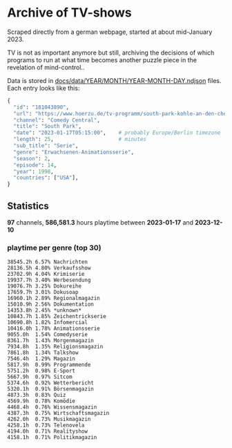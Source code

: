 # Archive of TV-shows

Scraped directly from a german webpage, started at about mid-January 2023.

TV is not as important anymore but still, archiving the decisions of which programs to run at what time
becomes another puzzle piece in the revelation of mind-control.. 

Data is stored in [docs/data/YEAR/MONTH/YEAR-MONTH-DAY.ndjson](docs/data/) files. 
Each entry looks like this:

```python
{
  "id": "181043890", 
  "url": "https://www.hoerzu.de/tv-programm/south-park-kohle-an-den-chefkoch/bid_181043890/", 
  "channel": "Comedy Central", 
  "title": "South Park", 
  "date": "2023-01-17T05:15:00",    # probably Europe/Berlin timezone 
  "length": 25,                     # minutes 
  "sub_title": "Serie", 
  "genre": "Erwachsenen-Animationsserie", 
  "season": 2, 
  "episode": 14, 
  "year": 1998, 
  "countries": ["USA"],
}
```

## Statistics

**97** channels, **586,581.3** hours playtime between **2023-01-17** and **2023-12-10**


### playtime per genre (top 30)

    38545.2h 6.57% Nachrichten
    28136.5h 4.80% Verkaufsshow
    23702.9h 4.04% Krimiserie
    19937.7h 3.40% Werbesendung
    19076.7h 3.25% Dokureihe
    17659.7h 3.01% Dokusoap
    16960.1h 2.89% Regionalmagazin
    15010.9h 2.56% Dokumentation
    14353.8h 2.45% *unknown*
    10843.7h 1.85% Zeichentrickserie
    10690.8h 1.82% Infomercial
    10416.0h 1.78% Animationsserie
    9055.0h  1.54% Comedyserie
    8361.7h  1.43% Morgenmagazin
    7934.8h  1.35% Religionsmagazin
    7861.8h  1.34% Talkshow
    7546.4h  1.29% Magazin
    5817.9h  0.99% Programmende
    5751.2h  0.98% E-Sport
    5667.9h  0.97% Sitcom
    5374.6h  0.92% Wetterbericht
    5320.1h  0.91% Börsenmagazin
    4873.3h  0.83% Quiz
    4569.9h  0.78% Komödie
    4468.4h  0.76% Wissensmagazin
    4387.3h  0.75% Wirtschaftsmagazin
    4262.0h  0.73% Musikmagazin
    4258.1h  0.73% Telenovela
    4194.0h  0.71% Realityshow
    4158.1h  0.71% Politikmagazin
